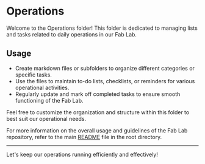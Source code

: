 # Operations

Welcome to the Operations folder! This folder is dedicated to managing lists and tasks related to daily operations in our Fab Lab.

## Usage

- Create markdown files or subfolders to organize different categories or specific tasks.
- Use the files to maintain to-do lists, checklists, or reminders for various operational activities.
- Regularly update and mark off completed tasks to ensure smooth functioning of the Fab Lab.

Feel free to customize the organization and structure within this folder to best suit our operational needs.

For more information on the overall usage and guidelines of the Fab Lab repository, refer to the main [README](README.md) file in the root directory.

---

Let's keep our operations running efficiently and effectively!


